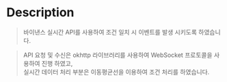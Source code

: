 Description
=============
>바이낸스 실시간 API를 사용하여 조건 일치 시 이벤트를 발생 시키도록 하였습니다.

>API 요청 및 수신은 okhttp 라이브러리를 사용하여 WebSocket 프로토콜을 사용하여 진행 하였고,   
>실시간 데이터 처리 부분은 이동평균선을 이용하여 조건 처리를 하였습니다.
